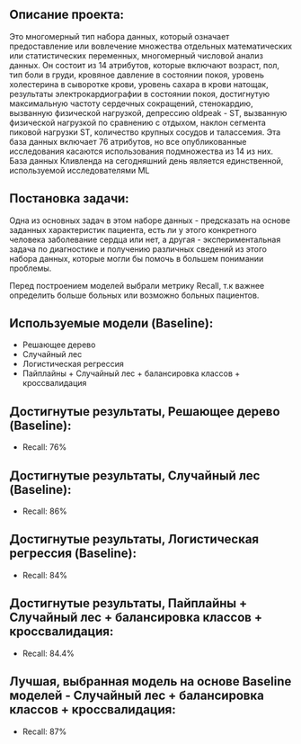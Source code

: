 ## Описание проекта:
Это многомерный тип набора данных, который означает предоставление или вовлечение множества отдельных математических или статистических переменных, многомерный числовой анализ данных. Он состоит из 14 атрибутов, которые включают возраст, пол, тип боли в груди, кровяное давление в состоянии покоя, уровень холестерина в сыворотке крови, уровень сахара в крови натощак, результаты электрокардиографии в состоянии покоя, достигнутую максимальную частоту сердечных сокращений, стенокардию, вызванную физической нагрузкой, депрессию oldpeak - ST, вызванную физической нагрузкой по сравнению с отдыхом, наклон сегмента пиковой нагрузки ST, количество крупных сосудов и талассемия. Эта база данных включает 76 атрибутов, но все опубликованные исследования касаются использования подмножества из 14 из них. База данных Кливленда на сегодняшний день является единственной, используемой исследователями ML

## Постановка задачи:
Одна из основных задач в этом наборе данных - предсказать на основе заданных характеристик пациента, есть ли у этого конкретного человека заболевание сердца или нет, а другая - экспериментальная задача по диагностике и получению различных сведений из этого набора данных, которые могли бы помочь в большем понимании проблемы.

Перед построением моделей выбрали метрику Recall, т.к важнее определить больше больных или возможно больных пациентов.

## Используемые модели (Baseline):

* Решающее дерево
* Случайный лес
* Логистическая регрессия
* Пайплайны + Случайный лес + балансировка классов + кроссвалидация

## Достигнутые результаты, Решающее дерево (Baseline):
* Recall: 76%

## Достигнутые результаты, Случайный лес (Baseline):
* Recall: 86%

## Достигнутые результаты, Логистическая регрессия (Baseline):
* Recall: 84%

## Достигнутые результаты, Пайплайны + Случайный лес + балансировка классов + кроссвалидация:
* Recall: 84.4%

## Лучшая, выбранная модель на основе Baseline моделей -  Случайный лес + балансировка классов + кроссвалидация:
* Recall: 87%







